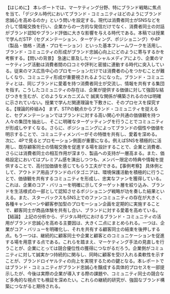 【はじめに】 本レポートでは、マーケティング分野、特にブランド戦略に焦点を当て、「デジタル時代においてブランド・コミュニティはどのようにブランド忠誠心を高めるのか」という問いを設定する。現代は消費者同士がSNSなどを介して情報交換を行い、企業からの一方的な発信だけでなく、消費者同士の対話がブランド認知やブランド評価に大きな影響を与える時代である。本稿では授業で学んだSTP（セグメンテーション、ターゲティング、ポジショニング）や4P（製品・価格・流通・プロモーション）といった基本フレームワークを活用し、ブランド・コミュニティの形成がブランド忠誠心向上にどのように寄与するかを考察する。【問いの背景】 急速に普及したソーシャルメディアにより、企業のマーケティング活動は消費者間の口コミや評判と密接に連動する時代に突入している。従来のマス広告中心のプロモーションだけでは消費者の心をつかむことが難しくなり、コミュニティ形成が重要視されるようになった。ブランド・コミュニティとは、同じブランドに愛着を持つ消費者同士が交流し、情報を共有する集団を指す。こうしたコミュニティの存在は、企業が提供する価値に対して強固な結びつきを生むが、どのようなメカニズムで 誠実な関係が構築されるのかは明確に示されていない。授業で学んだ関連理論を下敷きに、そのプロセスを探究する。【理論的枠組み】 まず、STPの観点からブランド・コミュニティを捉えると、セグメンテーションではブランドに対する高い関心や共通の価値観を持つ人々の集団を抽出し、そこに明確なターゲッティングを行うことでコミュニティが形成しやすくなる。さらに、ポジショニングによってブランドの個性や価値を明示することで、コミュニティメンバーがその特徴を共有し、愛着を深める。 次に、4Pで見るとプロモーション側面が重要になる。例えばSNSを積極的に活用し、既存顧客同士の情報交換を促進する場を設計することで、企業と消費者、さらには消費者同士の相互作用が深まり、製品への支持が一層高まる。また、価格設定においてはプレミアム感を演出しつつも、メンバー限定の特典や情報を提供することで、高付加価値を感じてもらう工夫ができる。【事例考察】 具体例として、アウトドア用品ブランドのパタゴニアは、環境保護活動を積極的に行うことで、価値観を共有するコミュニティを形成し、忠実なファンを獲得している。これは、企業のコア・バリューを明確に示してターゲット層を絞り込み、ブランドを生活様式の一部として認知させるポジショニング戦略が功を奏した結果といえる。また、スターバックスもSNS上でのファンコミュニティの存在が大きく、各種キャンペーンや顧客参加型のプロモーション企画を定期的に実施することで、顧客同士が商品体験を共有し合い、ブランドに対する愛着を高めている。【結論】 上記の分析から、デジタル時代におけるブランド・コミュニティの活用がブランド忠誠心を高める主要因は、大きく二点にまとめられる。一つは、企業がコア・バリューを明確化し、それを共有する顧客同士の結束を後押しする点。もう一つは、継続的に顧客同士や企業と顧客とのコミュニケーションを促進する場を用意する点である。これらを踏まえ、マーケティング手法の見直しを行うことが、企業にとっては競合優位性の獲得につながるだろう。企業側がコミュニティに対して誠実かつ持続的に関与し、同時に顧客を受け入れる柔軟性を示すことが、ブランドロイヤルティの向上を実現するための鍵となる。本レポートではブランド・コミュニティがブランド忠誠心を醸成する具体的プロセスを一部提示したが、今後は実際の企業が導入する際の課題や、コミュニティ同士の競合など多角的な視点でも検証を深めたい。これらの継続的研究が、強固なブランド構築につながると期待される。